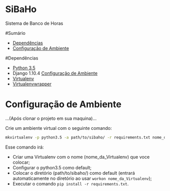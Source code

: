 # SiBaHo
Sistema de Banco de Horas

#Sumário
* [Dependências](https://github.com/eliseuegewarth/sibaho/new/master?readme=1#dependências)
* [Configuração de Ambiente](https://github.com/eliseuegewarth/sibaho/new/master?readme=1#configuração-de-ambiente)

#Dependências

* [Python 3.5](https://www.python.org/downloads/release/python-350/)
* Django 1.10.4 [Configuração de Ambiente](https://github.com/eliseuegewarth/sibaho/new/master?readme=1#configuração-de-ambiente)
* [Virtualenv](https://virtualenv.pypa.io/en/stable/installation/)
* [Virtualenvwrapper](https://virtualenvwrapper.readthedocs.io/en/latest/install.html)

# Configuração de Ambiente
  ...(Após clonar o projeto em sua maquina)...
  
  Crie um ambiente virtual com o seguinte comando:
  ```bash
  mkvirtualenv -p python3.5 -a path/to/sibaho/ -r requirements.txt nome_da_Virtualenv
  ```
  Esse comando irá:
  * Criar uma Virtualenv  com o nome (nome_da_Virtualenv) que voce colocar;
  * Configurar o python3.5 como default;
  * Colocar o diretório (path/to/sibaho/) como default (entrará automaticamente no diretório ao usar `workon nome_da_Virtualenv`);
  * Executar o comando `pip install -r requirements.txt`.
  
